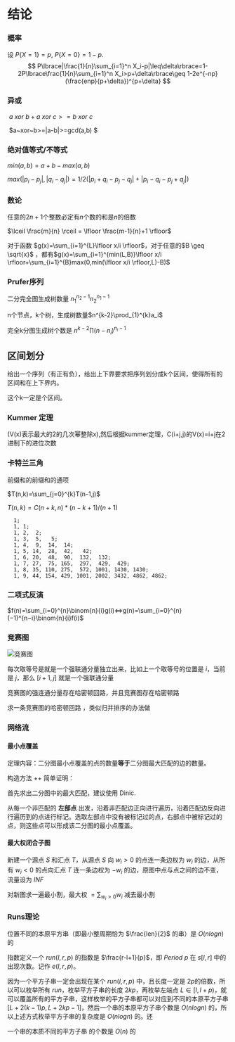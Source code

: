 # 结论
### 概率
设 $P\lbrace X=1\rbrace=p$, $P\lbrace X=0\rbrace=1-p.$
$$
P\lbrace|\frac{1}{n}\sum_{i=1}^n X_i-p|\leq\delta\rbrace=1-2P\lbrace\frac{1}{n}\sum_{i=1}^n X_i>p+\delta\rbrace\geq 1-2e^{-np}(\frac{enp}{p+\delta})^{p+\delta}
$$




### 异或

​		 $a ~xor ~b+a ~xor ~c >=b ~xor ~c$

​		$a~xor~b>=|a-b|>=gcd(a,b) $

### 绝对值等式/不等式

$min(a, b) = a + b − max(a, b)$

$max(|p_i − p_j |, |q_i − q_j |) = 1 /2 (|p_i + q_i − p_j − q_j | + |p_i − q_i − p_j + q_j |)$

### 数论

任意的$2n+1$个整数必定有$n$个数的和是$n$的倍数

$\lceil \frac{m}{n} \rceil =  \lfloor \frac{m-1}{n}+1 \rfloor$

对于函数 $g(x)=\sum_{i=1}^{L}\lfloor x/i \rfloor$，对于任意的$B \geq \sqrt{x}$ ，都有$g(x)=\sum_{i=1}^{min(L,B)}\lfloor x/i \rfloor+\sum_{i=1}^{B}max(0,min(\lfloor x/i \rfloor,L)-B)$



### Prufer序列

二分完全图生成树数量 $n_1^{n_2-1} n_2^{n_1-1}$

n个节点，k个树，生成树数量$n^{k-2}\prod_{1}^{k}a_i$    

完全k分图生成树个数是 $n^{k-2} \prod (n-n_i)^{n_i-1}$



## 区间划分

给出一个序列（有正有负），给出上下界要求把序列划分成k个区间，使得所有的区间和在上下界内。

这个k一定是个区间。

### Kummer 定理

 (V(x)表示最大的2的几次幂整除x),然后根据kummer定理，C(i+j,j)的V(x)=i+j在2进制下的进位次数

### 卡特兰三角

前缀和的前缀和的通项

$T(n,k)=\sum_{j=0}^{k}T(n-1,j)$

$T(n,k)=C(n+k,n)*(n-k+1)/(n+1)$



```
  1;
  1, 1;
  1, 2,  2;
  1, 3,  5,   5;
  1, 4,  9,  14,  14;
  1, 5, 14,  28,  42,   42;
  1, 6, 20,  48,  90,  132,  132;
  1, 7, 27,  75, 165,  297,  429,  429;
  1, 8, 35, 110, 275,  572, 1001, 1430, 1430;
  1, 9, 44, 154, 429, 1001, 2002, 3432, 4862, 4862;
```

### 二项式反演

$f(n)=\sum_{i=0}^{n}\binom{n}{i}g(i)<=>g(n)=\sum_{i=0}^{n}(−1)^{n−i}\binom{n}{i}f(i)$

### 竞赛图



![竞赛图](C:\Users\tarjen\Desktop\tarjen\picture\竞赛图.png)

每次取等号是就是一个强联通分量独立出来，比如上一个取等号的位置是 $i$，当前是 $j$，那么 $[i+1,j]$ 就是一个强联通分量

竞赛图的强连通分量存在哈密顿回路，并且竞赛图存在哈密顿路

求一条竞赛图的哈密顿回路 ，类似归并排序的办法做

### 网络流

#### 最小点覆盖

定理内容：二分图最小点覆盖的点的数量**等于**二分图最大匹配的边的数量。

构造方法 ++ 简单证明：

首先求出二分图中的最大匹配，建议使用 Dinic.

从每一个非匹配的 **左部点** 出发，沿着非匹配边正向进行遍历，沿着匹配边反向进行遍历到的点进行标记。选取左部点中没有被标记过的点，右部点中被标记过的点，则这些点可以形成该二分图的最小点覆盖。

#### 最大权闭合子图

新建一个源点 $S$ 和汇点 $T$，从源点 $S$ 向 $w_i>0$ 的点连一条边权为 $w_i$ 的边，从所有 $w_i<0$ 的点向汇点 $T$ 连一条边权为 $-w_i$ 的边，原图中点与点之间的边不变，流量设为 $INF$

对新图求一遍最小割，最大权 $=\sum_{w_i>0}w_i$ 减去最小割 

### Runs理论

位置不同的本原平方串（即最小整周期恰为 $\frac{len}{2}$ 的串）是 $O(nlogn)$的

指数定义一个 $run(l,r,p)$ 的指数是 $\frac{r-l+1}{p}$，即 $Period$ $p$ 在 $s[l,r]$ 中的出现次数。记作 $e(l,r,p)$。

因为一个平方子串一定会出现在某个 $run(l, r, p)$ 中，且长度一定是 $2p$的倍数，所以可以枚举所有 $run$，枚举平方子串的长度 $2kp$，再枚举左端点 $L \in [l, l + p)$，就可以覆盖所有的平方子串，这样枚举的平方子串都可以对应到不同的本原平方子串 $[L + 2(k − 1)p, L + 2kp − 1]$，然后一个串的本原平方子串个数是 $O(n log n)$ 的，所以上述方式枚举平方子串的复杂度是 $O(n log n)$ 的。还

一个串的本质不同的平方子串 的个数是 $O(n)$ 的
